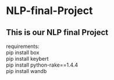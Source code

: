 # NLP-final-Project
## This is our NLP final Project

requirements:  <br>
pip install box <br>
pip install keybert <br>
pip install python-rake==1.4.4 <br>
pip install wandb <br>



